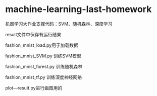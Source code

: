 # machine-learning-last-homework
机器学习大作业支撑代码：SVM、随机森林、深度学习

result文件中保存有运行结果

fashion_mnist_load.py用于加载数据

fashion_mnist_SVM.py 训练SVM模型

fashion_mnist_forest.py 训练随机森林

fashion_mnist_tf.py 训练深度神经网络

plot—result.py进行画图用的

